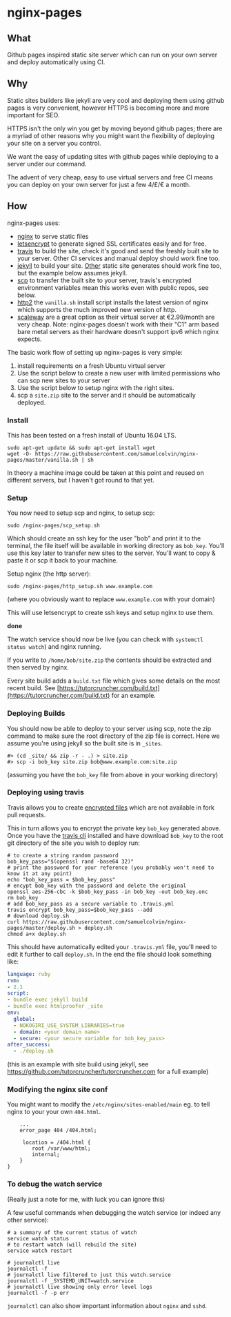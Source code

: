 # nginx-pages

## What

Github pages inspired static site server which can run on your own server and deploy automatically using CI.

## Why

Static sites builders like jekyll are very cool and deploying them using github pages is very convenient,
however HTTPS is becoming more and more important for SEO.

HTTPS isn't the only win you get by moving beyond github pages; there are a myriad of other reasons
why you might want the flexibility of deploying your site on a server you control.

We want the easy of updating sites with github pages while deploying to a server under our command.

The advent of very cheap, easy to use virtual servers and free CI means you can deploy on your
own server for just a few 4/£/€ a month.

## How

nginx-pages uses:

* [nginx](https://www.nginx.com/resources/wiki/) to serve static files
* [letsencrypt](https://letsencrypt.org/) to generate signed SSL certificates easily and for free.
* [travis](https://travis-ci.org/) to build the site, check it's good and send the freshly built site to your server. Other CI services and manual deploy should work fine too.
* [jekyll](https://jekyllrb.com/) to build your site. [Other](https://www.staticgen.com/) static site generates should work fine too, but the example below assumes jekyll.
* [scp](https://en.wikipedia.org/wiki/Secure_copy) to transfer the built site to your server, travis's encrypted environment variables mean this works even with public repos, see below.
* [http2](https://en.wikipedia.org/wiki/HTTP/2) the `vanilla.sh` install script installs the latest version of nginx which supports the much improved new version of http.
* [scaleway](https://www.scaleway.com/) are a great option as their virtual server at €2.99/month are very cheap. Note: nginx-pages doesn't work with their "C1" arm based bare metal servers as their hardware doesn't support ipv6 which nginx expects.

The basic work flow of setting up nginx-pages is very simple:

1. install requirements on a fresh Ubuntu virtual server
1. Use the script below to create a new user with limited permissions who can scp new sites to your server
1. Use the script below to setup nginx with the right sites.
1. scp a `site.zip` site to the server and it should be automatically deployed.

### Install

This has been tested on a fresh install of Ubuntu 16.04 LTS.

    sudo apt-get update && sudo apt-get install wget
    wget -O- https://raw.githubusercontent.com/samuelcolvin/nginx-pages/master/vanilla.sh | sh

In theory a machine image could be taken at this point and reused on different servers,
but I haven't got round to that yet.

### Setup

You now need to setup scp and nginx, to setup scp:

    sudo /nginx-pages/scp_setup.sh

Which should create an ssh key for the user "bob" and print it to the terminal, the file itself will
be available in working directory as `bob_key`. You'll use this key later to transfer new sites to the server.
You'll want to copy & paste it or scp it back to your machine.

Setup nginx (the http server):

    sudo /nginx-pages/http_setup.sh www.example.com

(where you obviously want to replace `www.example.com` with your domain)

This will use letsencrypt to create ssh keys and setup nginx to use them.

**done**

The watch service should now be live (you can check with `systemctl status watch`) and nginx running.

If you write to `/home/bob/site.zip` the contents should be extracted and then served by nginx.

Every site build adds a `build.txt` file which gives some details on the most recent build.
See [https://tutorcruncher.com/build.txt](https://tutorcruncher.com/build.txt) for an example.

### Deploying Builds

You should now be able to deploy to your server using scp, note the zip command to make sure the root
directory of the zip file is correct. Here we assume you're using jekyll so the built site is in `_sites`.

    #> (cd _site/ && zip -r - .) > site.zip
    #> scp -i bob_key site.zip bob@www.example.com:site.zip

(assuming you have the `bob_key` file from above in your working directory)

### Deploying using travis

Travis allows you to create [encrypted files](https://docs.travis-ci.com/user/encrypting-files/) which
are not available in fork pull requests.

This in turn allows you to encrypt the private key `bob_key` generated above. Once you have the
[travis cli](https://github.com/travis-ci/travis.rb) installed and have download `bob_key` to the root git
directory of the site you wish to deploy run:

```shell
# to create a string random password
bob_key_pass="$(openssl rand -base64 32)"
# print the password for your reference (you probably won't need to know it at any point)
echo "bob_key_pass = $bob_key_pass"
# encypt bob_key with the password and delete the original
openssl aes-256-cbc -k $bob_key_pass -in bob_key -out bob_key.enc
rm bob_key
# add bob_key_pass as a secure variable to .travis.yml
travis encrypt bob_key_pass=$bob_key_pass --add
# download deploy.sh
curl https://raw.githubusercontent.com/samuelcolvin/nginx-pages/master/deploy.sh > deploy.sh
chmod a+x deploy.sh
```

This should have automatically edited your `.travis.yml` file, you'll need to edit it further to call
`deploy.sh`. In the end the file should look something like:

```yml
language: ruby
rvm:
- 2.1
script:
- bundle exec jekyll build
- bundle exec htmlproofer _site
env:
  global:
  - NOKOGIRI_USE_SYSTEM_LIBRARIES=true
  - domain: <your domain name>
  - secure: <your secure variable for bob_key_pass>
after_success:
  - ./deploy.sh
```

(this is an example with site build using jekyll, see https://github.com/tutorcruncher/tutorcruncher.com
for a full example)

### Modifying the nginx site conf

You might want to modify the `/etc/nginx/sites-enabled/main` eg. to tell nginx to your your own `404.html`.

```
    ...
    error_page 404 /404.html;

     location = /404.html {
        root /var/www/html;
        internal;
    }
}
```

### To debug the watch service

(Really just a note for me, with luck you can ignore this)

A few useful commands when debugging the watch service (or indeed any other service):

```shell
# a summary of the current status of watch
service watch status
# to restart watch (will rebuild the site)
service watch restart

# journalctl live
journalctl -f
# journalctl live filtered to just this watch.service
journalctl -f _SYSTEMD_UNIT=watch.service
# journalctl live showing only error level logs
journalctl -f -p err
```

`journalctl` can also show important information about `nginx`  and `sshd`.
